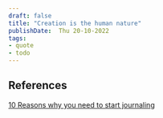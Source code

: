 ```yaml
---
draft: false
title: "Creation is the human nature"
publishDate:  Thu 20-10-2022
tags: 
- quote
- todo
---
```





## References

[10 Reasons why you need to start journaling](https://www.youtube.com/watch?v=oxZKihgx_Ps)